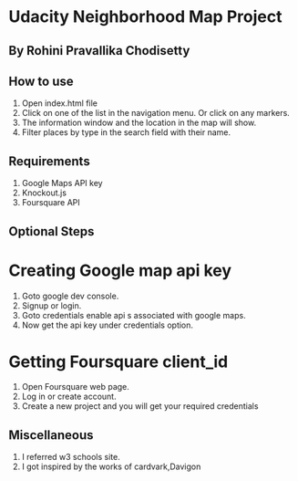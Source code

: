 # Udacity Neighborhood Map Project
## By Rohini Pravallika Chodisetty

## How to use

1. Open index.html file
2. Click on one of the list in the navigation menu. Or click on any markers.
3. The information window and the location in the map will show.
4. Filter places by type in the search field with their name.

## Requirements

 1. Google Maps API key
 2. Knockout.js 
 3. Foursquare API

## Optional Steps

 # Creating Google map api key
  
  1. Goto google dev console.
  2. Signup or login.
  3. Goto credentials enable api s associated with google maps.
  4. Now get the api key under credentials option.
 
 # Getting Foursquare client_id

  1. Open Foursquare web page.
  2. Log in or create account.
  3. Create a new project and you will get your required credentials

## Miscellaneous

1. I referred w3 schools site. 
2. I got inspired by the works of 
    cardvark,Davigon
